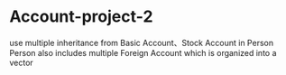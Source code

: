 # Account-project-2
use multiple inheritance from Basic Account、Stock Account in Person 
Person also includes multiple Foreign Account which is organized into a vector
